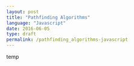 ```yaml
---
layout: post
title: "Pathfinding Algorithms"
language: "Javascript"
date: 2016-06-05
type: draft
permalink: /pathfinding_algorithms-javascript
---
```


temp
